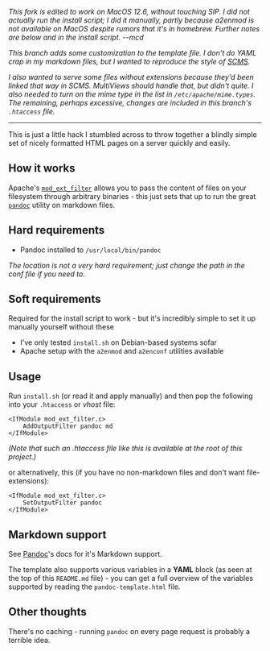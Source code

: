 *This fork is edited to work on MacOS 12.6, without touching SIP.  I did not actually run the install script; I did it manually, partly because a2enmod is not available on MacOS despite rumors that it's in homebrew.  Further notes are below and in the install script.  --mcd*

*This branch adds some customization to the template file.  I don't do YAML crap in my markdown files, but I wanted to reproduce the style of [SCMS](https://github.com/mcdemarco/scms).*

*I also wanted to serve some files without extensions because they'd been linked that way in SCMS.  MultiViews should handle that, but didn't quite.  I also needed to turn on the mime type in the list in `/etc/apache/mime.types`.  The remaining, perhaps excessive, changes are included in this branch's `.htaccess` file.*

----

This is just a little hack I stumbled across to throw together a blindly simple set of nicely formatted HTML pages on a server quickly and easily.

## How it works

Apache's [`mod_ext_filter`](https://httpd.apache.org/docs/2.2/mod/mod_ext_filter.html) allows you to pass the content of files on your filesystem through arbitrary binaries - this just sets that up to run the great [`pandoc`](http://pandoc.org/) utility on markdown files.

## Hard requirements

 - Pandoc installed to `/usr/local/bin/pandoc`
 
*The location is not a very hard requirement; just change the path in the conf file if you need to.*

## Soft requirements

<div class="alert alert-info">Required for the install script to work - but it's incredibly simple to set it up manually yourself without these</div>

 - I've only tested `install.sh` on Debian-based systems sofar
 - Apache setup with the `a2enmod` and `a2enconf` utilities available

## Usage

Run `install.sh` (or read it and apply manually) and then pop the following into your `.htaccess` or *vhost* file:

```
<IfModule mod_ext_filter.c>
    AddOutputFilter pandoc md
</IfModule>
```

*(Note that such an .htaccess file like this is available at the root of this project.)*

or alternatively, this (if you have no non-markdown files and don't want file-extensions):
```
<IfModule mod_ext_filter.c>
    SetOutputFilter pandoc
</IfModule>
```

## Markdown support

See [Pandoc](http://pandoc.org)'s docs for it's Markdown support.

The template also supports various variables in a **YAML** block (as seen at the top of this `README.md` file) - you can get a full overview of the variables supported by reading the `pandoc-template.html` file.

## Other thoughts

There's no caching - running `pandoc` on every page request is probably a terrible idea.
